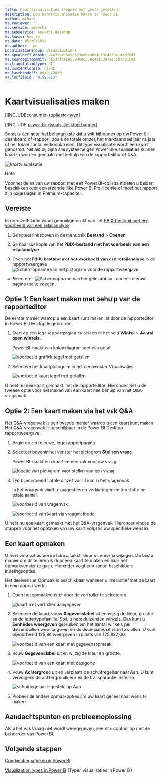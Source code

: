 ```yaml
---
title: Kaartvisualisaties (tegels met grote getallen)
description: Een kaartvisualisatie maken in Power BI
author: mihart
ms.reviewer: ''
ms.service: powerbi
ms.subservice: powerbi-desktop
ms.topic: how-to
ms.date: 05/05/2020
ms.author: rien
LocalizationGroup: Visualizations
ms.openlocfilehash: 8ee29bcfb85c627ed6e9bb4c33c48b941ded7dd7
ms.sourcegitcommit: d153cfc0ce559480c53ec48153a7e131b7a31542
ms.translationtype: HT
ms.contentlocale: nl-NL
ms.lasthandoff: 09/29/2020
ms.locfileid: "91526813"
---
```

# <a name="create-card-visualizations"></a>Kaartvisualisaties maken

[!INCLUDE[consumer-appliesto-nyyn](../includes/consumer-appliesto-nyyn.md)]

[!INCLUDE [power-bi-visuals-desktop-banner](../includes/power-bi-visuals-desktop-banner.md)]

Soms is één getal het belangrijkste dat u wilt bijhouden op uw Power BI-dashboard of -rapport, zoals de totale omzet, het marktaandeel jaar na jaar of het totale aantal verkoopkansen. Dit type visualisatie wordt een *kaart* genoemd. Net als bij bijna alle systeemeigen Power BI-visualisaties kunnen kaarten worden gemaakt met behulp van de rapporteditor of Q&A.

![kaartvisualisatie](media/power-bi-visualization-card/pbi-opptuntiescard.png)

> [!NOTE]
> Voor het delen van uw rapport met een Power BI-collega moeten u beiden beschikken over een afzonderlijke Power BI Pro-licentie of moet het rapport zijn opgeslagen in Premium-capaciteit.

## <a name="prerequisite"></a>Vereiste

In deze zelfstudie wordt gebruikgemaakt van het [PBIX-bestand met een voorbeeld van een retailanalyse](https://download.microsoft.com/download/9/6/D/96DDC2FF-2568-491D-AAFA-AFDD6F763AE3/Retail%20Analysis%20Sample%20PBIX.pbix)

1. Selecteer linksboven in de menubalk **Bestand** \> **Openen**
   
2. Ga naar uw kopie van het **PBIX-bestand met het voorbeeld van een retailanalyse**

1. Open het **PBIX-bestand met het voorbeeld van een retailanalyse** in de rapportweergave ![Schermopname van het pictogram voor de rapportweergave.](media/power-bi-visualization-kpi/power-bi-report-view.png)

1. Selecteren ![Schermopname van het gele tabblad.](media/power-bi-visualization-kpi/power-bi-yellow-tab.png) om een nieuwe pagina toe te voegen.

## <a name="option-1-create-a-card-using-the-report-editor"></a>Optie 1: Een kaart maken met behulp van de rapporteditor

De eerste manier waarop u een kaart kunt maken, is door de rapporteditor in Power BI Desktop te gebruiken.

1. Start op een lege rapportpagina en selecteer het veld **Winkel** \> **Aantal open winkels**.

    Power BI maakt een kolomdiagram met één getal.

   ![voorbeeld grafiek tegel met getallen](media/power-bi-visualization-card/pbi-overview-chart.png)

2. Selecteer het kaartpictogram in het deelvenster Visualisaties.

   ![voorbeeld kaart tegel met getallen](media/power-bi-visualization-card/power-bi-card-visualization.png)

U hebt nu een kaart gemaakt met de rapporteditor. Hieronder ziet u de tweede optie voor het maken van een kaart met behulp van het Q&A-vragenvak.

## <a name="option-2-create-a-card-from-the-qa-question-box"></a>Optie 2: Een kaart maken via het vak Q&A
Het Q&A-vragenvak is een tweede manier waarop u een kaart kunt maken. Het Q&A-vragenvak is beschikbaar in de Power BI Desktop-rapportweergave.

1. Begin op een nieuwe, lege rapportpagina

1. Selecteer bovenin het venster het pictogram **Stel een vraag**. 

    Power BI maakt een kaart en een vak voor uw vraag. 

   ![locatie van pictogram voor stellen van een vraag](media/power-bi-visualization-card/power-bi-q-and-a-overview.png)

2. Typ bijvoorbeeld 'totale omzet voor Tina' in het vragenvak.

    In het vraagvak vindt u suggesties en verklaringen en ten slotte het totale aantal.  

   ![voorbeeld van vragenvak](media/power-bi-visualization-card/power-bi-q-and-a-box.png)

   ![voorbeeld van kaart via vraagmethode](media/power-bi-visualization-card/power-bi-q-and-a-card.png)

U hebt nu een kaart gemaakt met het Q&A-vragenvak. Hieronder vindt u de stappen voor het opmaken van uw kaart volgens uw specifieke wensen.

## <a name="format-a-card"></a>Een kaart opmaken
U hebt vele opties om de labels, tekst, kleur en meer te wijzigen. De beste manier om dit te leren is door een kaart te maken en naar het opmaakvenster te gaan. Hieronder volgt een aantal beschikbare indelingsopties. 

Het deelvenster Opmaak is beschikbaar wanneer u interactief met de kaart in een rapport werkt. 

1. Open het opmaakvenster door de verfroller te selecteren. 

    ![kaart met verfroller aangegeven](media/power-bi-visualization-card/power-bi-format-card-2.png)

2. Selecteer de kaart, vouw **Gegevenslabel** uit en wijzig de kleur, grootte en de lettertypefamilie. Stel, u hebt duizenden winkels. Dan kunt u **Eenheden weergeven** gebruiken om het aantal winkels per duizendtallen weer te geven en de decimaalposities in te stellen. U kunt bijvoorbeeld 125,8K weergeven in plaats van 125.832,00.

    ![voorbeeld van een kaart met gegevensopmaak](media/power-bi-visualization-card/power-bi-card-format-2.png)

3.  Vouw **Gegevenslabel** uit en wijzig de kleur en grootte.

    ![voorbeeld van een kaart met categorie](media/power-bi-visualization-card/power-bi-card-format-category.png)

4. Vouw **Achtergrond** uit en verplaats de schuifregelaar naar Aan.  U kunt vervolgens de achtergrondkleur en de transparantie instellen.

    ![schuifregelaar ingesteld op Aan](media/power-bi-visualization-card/power-bi-format-color-2.png)

5. Probeer de andere opmaakopties om uw kaart geheel naar wens te maken. 

## <a name="considerations-and-troubleshooting"></a>Aandachtspunten en probleemoplossing

Als u het vak Vraag niet wordt weergegeven, neemt u contact op met de beheerder van Power BI.

## <a name="next-steps"></a>Volgende stappen
[Combinatiegrafieken in Power BI](power-bi-visualization-combo-chart.md)

[Visualization types in Power BI](power-bi-visualization-types-for-reports-and-q-and-a.md) (Typen visualisaties in Power BI)
